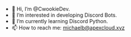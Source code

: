 - 👋 Hi, I’m @CwookieDev.
- 👀 I’m interested in developing Discord Bots.
- 🌱 I’m currently learning Discord Python.
- 📫 How to reach me: michaelb@apexcloud.xyz

<!---
CwookieDev/CwookieDev is a ✨ special ✨ repository because its `README.md` (this file) appears on your GitHub profile.
You can click the Preview link to take a look at your changes.
--->
